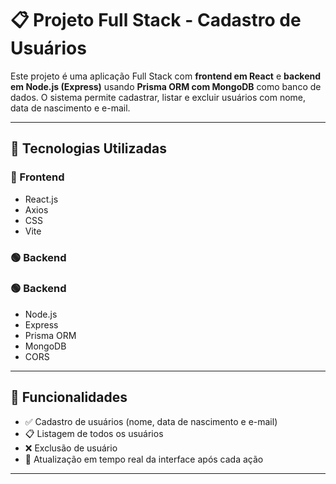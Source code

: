 # 📋 Projeto Full Stack - Cadastro de Usuários

Este projeto é uma aplicação Full Stack com **frontend em React** e **backend em Node.js (Express)** usando **Prisma ORM com MongoDB** como banco de dados. O sistema permite cadastrar, listar e excluir usuários com nome, data de nascimento e e-mail.

---

## 🧰 Tecnologias Utilizadas

### 🔵 Frontend
- React.js
- Axios
- CSS
- Vite

### 🟢 Backend

### 🟢 Backend
- Node.js
- Express
- Prisma ORM
- MongoDB 
- CORS

---

## 📌 Funcionalidades

- ✅ Cadastro de usuários (nome, data de nascimento e e-mail)
- 📋 Listagem de todos os usuários
- ❌ Exclusão de usuário
- 🔁 Atualização em tempo real da interface após cada ação

---
